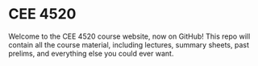 # CEE 4520
Welcome to the CEE 4520 course website, now on GitHub! This repo will contain all the course material, including lectures, summary sheets, past prelims, and everything else you could ever want.
